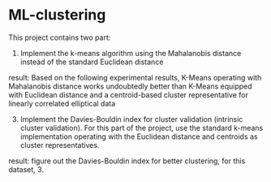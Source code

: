 # ML-clustering

This project contains two part:

1. Implement the k-means algorithm using the Mahalanobis distance instead of the standard Euclidean distance

result: Based on the following experimental results, K-Means operating with Mahalanobis distance works undoubtedly better than K-Means equipped with Euclidean distance and a centroid-based cluster representative for linearly correlated elliptical data

3. Implement the Davies-Bouldin index for cluster validation (intrinsic cluster validation). For this part of the project, use the standard k-means implementation operating with the Euclidean distance and centroids as cluster representatives.

result: figure out the Davies-Bouldin index for better clustering, for this dataset, 3.
